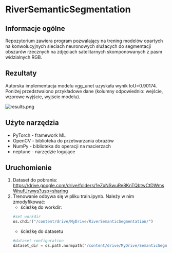# RiverSemanticSegmentation

## Informacje ogólne

Repozytorium zawiera program pozwalający na trening modelów opartych na konwolucyjnych sieciach neuronowych służacych do segmentacji obszarów rzecznych na zdjęciach satelitarnych skomponowanych z pasm widzialnych RGB.

## Rezultaty
Autorska implementacja modelu vgg_unet uzyskała wynik IoU=0.90174. Poniżej przedstwaiono przykładowe dane (kolumny odpowiednio: wejście, wzorowe wyjście, wyjście modelu).

![results.png](https://i.postimg.cc/Hk06sPNr/results.png)

## Użyte narzędzia
- PyTorch - framework ML
- OpenCV - biblioteka do przetwarzania obrazów
- NumPy - biblioteka do operacji na macierzach
- neptune - narzędzie logujące

## Uruchomienie

1. Dataset do pobrania: https://drive.google.com/drive/folders/1eZxNSwuRe8KnTQbtwCtDWmsWnufUrwws?usp=sharing
2. Trenowanie odbywa się w pliku train.ipynb. Należy w nim zmodyfikować:
	- ścieżkę do workdir:
	```python
	#set workdir
	os.chdir("/content/drive/MyDrive/RiverSemanticSegmentation/")
	```
	- ścieżkę do datasetu
	```python
	#dataset configuration
	dataset_dir = os.path.normpath("/content/drive/MyDrive/SemanticSegmentationV2/dataset/")
	```
